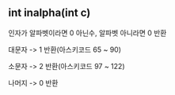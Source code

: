## int inalpha(int c)

인자가 알파벳이라면 0 아닌수, 알파벳 아니라면 0 반환

대문자 -> 1 반환(아스키코드 65 ~ 90)

소문자 -> 2 반환(아스키코드 97 ~ 122)

나머지 -> 0 반환

